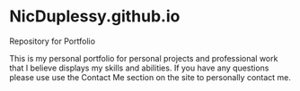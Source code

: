 # NicDuplessy.github.io
Repository for Portfolio

This is my personal portfolio for personal projects and professional work that I believe displays my skills and abilities. If you have any questions please use use the Contact Me section on the site to personally contact me.


